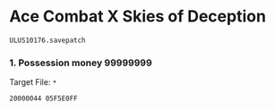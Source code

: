 #  Ace Combat X Skies of Deception

`ULUS10176.savepatch`

### 1. Possession money 99999999

Target File: `*`

```
20000044 05F5E0FF
```

